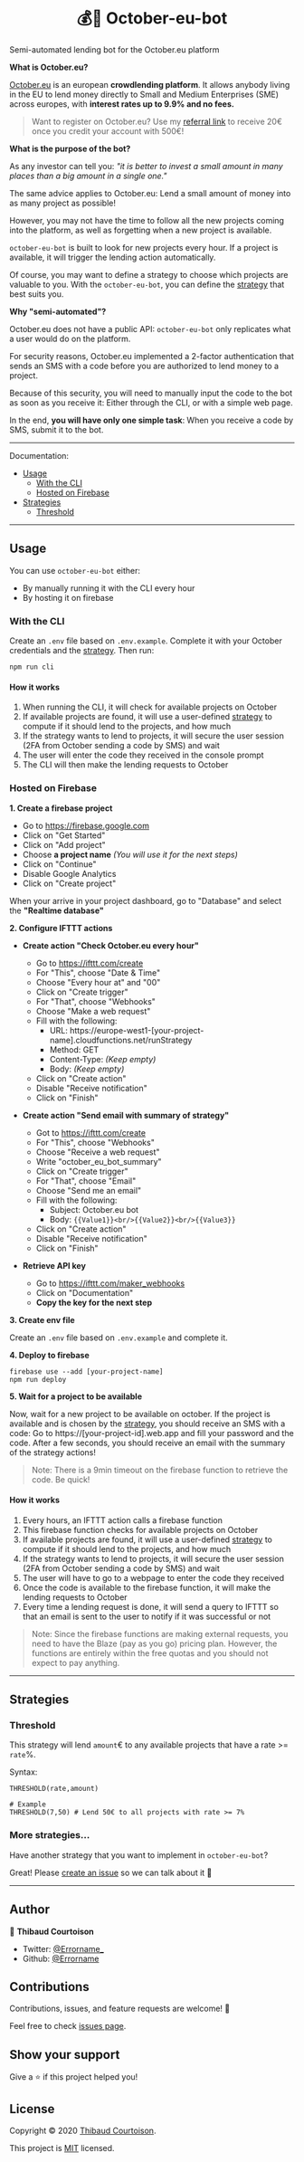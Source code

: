 <h1 align="center">💰🤖 October-eu-bot</h1>

Semi-automated lending bot for the October.eu platform

**What is October.eu?**

[October.eu](https://october.eu) is an european **crowdlending platform**. It allows anybody living in the EU to lend money directly to Small and Medium Enterprises (SME) across europes, with **interest rates up to 9.9% and no fees.**

> Want to register on October.eu? Use my [referral link](https://app.october.eu/r/TCOURTOISON) to receive 20€ once you credit your account with 500€!

**What is the purpose of the bot?**

As any investor can tell you: _"it is better to invest a small amount in many places than a big amount in a single one."_

The same advice applies to October.eu: Lend a small amount of money into as many project as possible!

However, you may not have the time to follow all the new projects coming into the platform, as well as forgetting when a new project is available.

`october-eu-bot` is built to look for new projects every hour. If a project is available, it will trigger the lending action automatically.

Of course, you may want to define a strategy to choose which projects are valuable to you. With the `october-eu-bot`, you can define the [strategy](#strategies) that best suits you.

**Why "semi-automated"?**

October.eu does not have a public API: `october-eu-bot` only replicates what a user would do on the platform.

For security reasons, October.eu implemented a 2-factor authentication that sends an SMS with a code before you are authorized to lend money to a project.

Because of this security, you will need to manually input the code to the bot as soon as you receive it: Either through the CLI, or with a simple web page.

In the end, **you will have only one simple task**: When you receive a code by SMS, submit it to the bot.

---

Documentation:

- [Usage](#usage)
  - [With the CLI](#with-the-cli)
  - [Hosted on Firebase](#hosted-on-firebase)
- [Strategies](#strategies)
  - [Threshold](#threshold)

---

## Usage

You can use `october-eu-bot` either:

- By manually running it with the CLI every hour
- By hosting it on firebase

### With the CLI

Create an `.env` file based on `.env.example`. Complete it with your October credentials and the [strategy](#strategies). Then run:

```
npm run cli
```

#### How it works

1. When running the CLI, it will check for available projects on October
2. If available projects are found, it will use a user-defined [strategy](#strategies) to compute if it should lend to the projects, and how much
3. If the strategy wants to lend to projects, it will secure the user session (2FA from October sending a code by SMS) and wait
4. The user will enter the code they received in the console prompt
5. The CLI will then make the lending requests to October

### Hosted on Firebase

**1. Create a firebase project**

- Go to https://firebase.google.com
- Click on "Get Started"
- Click on "Add project"
- Choose **a project name** _(You will use it for the next steps)_
- Click on "Continue"
- Disable Google Analytics
- Click on "Create project"

When your arrive in your project dashboard, go to "Database" and select the **"Realtime database"**

**2. Configure IFTTT actions**

- **Create action "Check October.eu every hour"**

  - Go to https://ifttt.com/create
  - For "This", choose "Date & Time"
  - Choose "Every hour at" and "00"
  - Click on "Create trigger"
  - For "That", choose "Webhooks"
  - Choose "Make a web request"
  - Fill with the following:
    - URL: https://europe-west1-[your-project-name].cloudfunctions.net/runStrategy
    - Method: GET
    - Content-Type: _(Keep empty)_
    - Body: _(Keep empty)_
  - Click on "Create action"
  - Disable "Receive notification"
  - Click on "Finish"

- **Create action "Send email with summary of strategy"**

  - Got to https://ifttt.com/create
  - For "This", choose "Webhooks"
  - Choose "Receive a web request"
  - Write "october_eu_bot_summary"
  - Click on "Create trigger"
  - For "That", choose "Email"
  - Choose "Send me an email"
  - Fill with the following:
    - Subject: October.eu bot
    - Body: `{{Value1}}<br/>{{Value2}}<br/>{{Value3}}`
  - Click on "Create action"
  - Disable "Receive notification"
  - Click on "Finish"

- **Retrieve API key**
  - Go to https://ifttt.com/maker_webhooks
  - Click on "Documentation"
  - **Copy the key for the next step**

**3. Create env file**

Create an `.env` file based on `.env.example` and complete it.

**4. Deploy to firebase**

```
firebase use --add [your-project-name]
npm run deploy
```

**5. Wait for a project to be available**

Now, wait for a new project to be available on october. If the project is available and is chosen by the [strategy](#strategies), you should receive an SMS with a code: Go to https://[your-project-id].web.app and fill your password and the code. After a few seconds, you should receive an email with the summary of the strategy actions!

> Note: There is a 9min timeout on the firebase function to retrieve the code. Be quick!

#### How it works

1. Every hours, an IFTTT action calls a firebase function
2. This firebase function checks for available projects on October
3. If available projects are found, it will use a user-defined [strategy](#strategies) to compute if it should lend to the projects, and how much
4. If the strategy wants to lend to projects, it will secure the user session (2FA from October sending a code by SMS) and wait
5. The user will have to go to a webpage to enter the code they received
6. Once the code is available to the firebase function, it will make the lending requests to October
7. Every time a lending request is done, it will send a query to IFTTT so that an email is sent to the user to notify if it was successful or not

> Note: Since the firebase functions are making external requests, you need to have the Blaze (pay as you go) pricing plan. However, the functions are entirely within the free quotas and you should not expect to pay anything.

---

## Strategies

### Threshold

This strategy will lend `amount`€ to any available projects that have a rate >= `rate`%.

Syntax:

```
THRESHOLD(rate,amount)

# Example
THRESHOLD(7,50) # Lend 50€ to all projects with rate >= 7%
```

### More strategies...

Have another strategy that you want to implement in `october-eu-bot`?

Great! Please [create an issue](https://github.com/Errorname/october-eu-bot/issues/new) so we can talk about it 🙂

---

## Author

👤 **Thibaud Courtoison**

- Twitter: [@Errorname\_](https://twitter.com/Errorname_)
- Github: [@Errorname](https://github.com/Errorname)

## Contributions

Contributions, issues, and feature requests are welcome! 🙌

Feel free to check [issues page](https://github.com/Errorname/october-eu-bot/issues).

## Show your support

Give a ⭐️ if this project helped you!

## License

Copyright © 2020 [Thibaud Courtoison](https://github.com/Errorname).

This project is [MIT](https://github.com/Errorname/october-eu-bot/blob/master/LICENSE) licensed.
